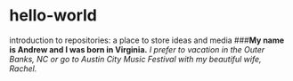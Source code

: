 # hello-world
introduction to repositories: a place to store ideas and media
###**My name is Andrew and I was born in Virginia.** 
_I prefer to vacation in the Outer Banks, NC or go to Austin City Music Festival with my beautiful wife, Rachel._
